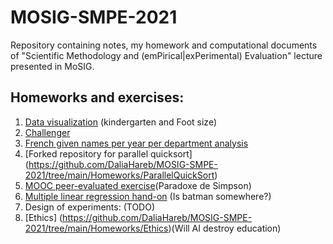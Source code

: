 # MOSIG-SMPE-2021
Repository containing notes, my homework and computational documents of "Scientific Methodology and (emPirical|exPerimental) Evaluation" lecture presented in MoSIG.


## Homeworks and exercises: 

1. [Data visualization](https://github.com/DaliaHareb/MOSIG-SMPE-2021/blob/main/Exercices/Exercise-dataVisualisation.ipynb) (kindergarten and Foot size)
2. [Challenger](https://github.com/DaliaHareb/MOSIG-SMPE-2021/blob/main/Exercices/Exercice2-Challenger.md)
3. [French given names per year per department analysis](https://github.com/DaliaHareb/MOSIG-SMPE-2021/tree/main/Homeworks/French_given_names_per_year_per_department)
4. [Forked repository for parallel quicksort] (https://github.com/DaliaHareb/MOSIG-SMPE-2021/tree/main/Homeworks/ParallelQuickSort)
5. [MOOC peer-evaluated exercise](https://github.com/DaliaHareb/MOSIG-SMPE-2021/tree/main/Homeworks/Mooc_Peer_evaluation)(Paradoxe de Simpson)
6. [Multiple linear regression hand-on](https://github.com/DaliaHareb/MOSIG-SMPE-2021/tree/main/Homeworks/Bats) (Is batman somewhere?)
7. Design of experiments: (TODO)
8. [Ethics] (https://github.com/DaliaHareb/MOSIG-SMPE-2021/tree/main/Homeworks/Ethics)(Will AI destroy education)
